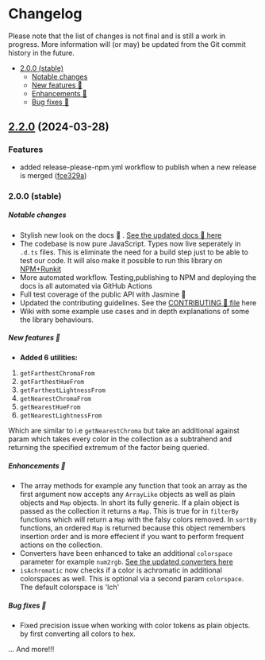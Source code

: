 # Changelog

Please note that the list of changes is not final and is still a work in progress. More information will (or may) be updated from the Git commit history in the future.

<!-- @import "[TOC]" {cmd="toc" depthFrom=2 depthTo=6 orderedList=false} -->

<!-- code_chunk_output -->

- [2.0.0 (stable)](#200-stable)
    - [Notable changes](#notable-changes)
    - [New features :toolbox:](#new-features-toolbox)
    - [Enhancements :pill:](#enhancements-pill)
    - [Bug fixes :snail:](#bug-fixes-snail)

<!-- /code_chunk_output -->



## [2.2.0](https://github.com/xml-wizard/huetiful/compare/v2.1.1...v2.2.0) (2024-03-28)


### Features

* added release-please-npm.yml workflow to publish when a new release is merged ([fce329a](https://github.com/xml-wizard/huetiful/commit/fce329a84a60b2eb44adcdb16799bb8235e33fc5))

### 2.0.0 (stable)

##### Notable changes

- Stylish new look on the docs :rocket: . [See the updated docs :scroll: here][home]
- The codebase is now pure JavaScript. Types now live seperately in `.d.ts` files. This is eliminate the need for a build step just to be able to test our code. It will also make it possible to run this library on [NPM+Runkit][npm]
- More automated workflow. Testing,publishing to NPM and deploying the docs is all automated via GitHub Actions
- Full test coverage of the public API with Jasmine :herb:
- Updated the contributing guidelines. See the [CONTRIBUTING :open_hands: file](./CONTRIBUTING.md) here
- Wiki with some example use cases and in depth explanations of some the library behaviours.

##### New features :toolbox:

- **Added 6 utilities:** 

1. `getFarthestChromaFrom`
2. `getFarthestHueFrom`
3. `getFarthestLightnessFrom`
4. `getNearestChromaFrom`
5. `getNearestHueFrom`
6. `getNearestLightnessFrom`

Which are similar to i.e `getNearestChroma` but take an additional against param which takes every color in the collection as a subtrahend and returning the specified extremum of the factor being queried.

##### Enhancements :pill:

- The array methods for example any function that took an array as the first argument now accepts any `ArrayLike` objects as well as plain objects and `Map` objects. In short its fully generic. If a plain object is passed as the collection it returns a `Map`. This is true for in `filterBy` functions which will return a `Map` with the falsy colors removed. In `sortBy` functions, an ordered `Map` is returned because this object remembers insertion order and is more effecient if you want to perform frequent actions on the collection.
- Converters have been enhanced to take an additional `colorspace` parameter for example `num2rgb`. [See the updated converters here][converters]
- `isAchromatic` now checks if a color is achromatic in additional colorspaces as well. This is optional via a second param `colorspace`. The default colorspace is 'lch'

##### Bug fixes :snail:

- Fixed precision issue when working with color tokens as plain objects. by first converting all colors to hex.

... And more!!!


[npm]: https://npmjs.org/package/huetiful-js
[home]: https://prjctimg.io/huetiful
[converters]: https://prjctimg.io/huetiful/converters.html
